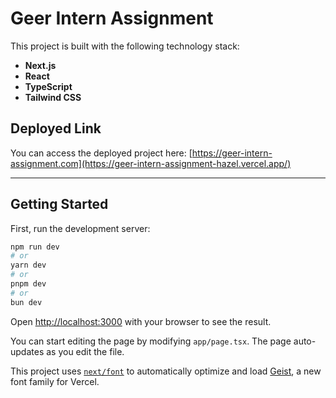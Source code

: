 # Geer Intern Assignment

This project is built with the following technology stack:
- **Next.js**
- **React**
- **TypeScript**
- **Tailwind CSS**

## Deployed Link

You can access the deployed project here: [https://geer-intern-assignment.com](https://geer-intern-assignment-hazel.vercel.app/)

---

## Getting Started

First, run the development server:

```bash
npm run dev
# or
yarn dev
# or
pnpm dev
# or
bun dev
```

Open [http://localhost:3000](http://localhost:3000) with your browser to see the result.

You can start editing the page by modifying `app/page.tsx`. The page auto-updates as you edit the file.

This project uses [`next/font`](https://nextjs.org/docs/app/building-your-application/optimizing/fonts) to automatically optimize and load [Geist](https://vercel.com/font), a new font family for Vercel.
